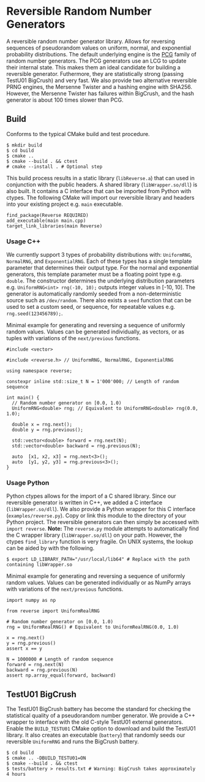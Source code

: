 # Reversible Random Number Generators

A reversible random number generator library. Allows for reversing sequences of
pseudorandom values on uniform, normal, and exponential probability
distributions. The default underlying engine is the 
[PCG](https://www.pcg-random.org/index.html) family of random number
generators. The PCG generators use an LCG to update their internal state.
This makes them an ideal candidate for building a reversible generator.
Futhermore, they are statistically strong (passing TestU01 BigCrush) and very fast.
We also provide two alternative reversible PRNG engines, the Mersenne Twister and
a hashing engine with SHA256. However, the Mersenne Twister has failures within
BigCrush, and the hash generator is about 100 times slower than PCG.

## Build

Conforms to the typical CMake build and test procedure.

```
$ mkdir build
$ cd build
$ cmake ..
$ cmake --build . && ctest
# cmake --install . # Optional step
```

This build process results in a static library (`libReverse.a`) that can used
in conjunction with the public headers. A shared library (`libWrapper.so/dll`)
is also built. It contains a C interface that can be imported from Python with
ctypes. The following CMake will import our reversible library and headers
into your existing project e.g. `main` executable.

```
find_package(Reverse REQUIRED)
add_executable(main main.cpp)
target_link_libraries(main Reverse)
```

### Usage C++

We currently support 3 types of probability distributions with: `UniformRNG`,
`NormalRNG`, and `ExponentialRNG`. Each of these types has a single template
parameter that determines their output type. For the normal and exponential
generators, this template parameter must be a floating point type e.g.
`double`. The constructor determines the underlying distribution parameters e.g.
`UniformRNG<int> rng(-10, 10);` outputs integer values in [-10, 10]. The generator
is automatically randomly seeded from a non-deterministic source such as `/dev/random`.
There also exists a `seed` function that can be used to set a custom seed, or sequence,
for repeatable values e.g. `rng.seed(123456789);`.

Minimal example for generating and reversing a sequence of uniformly random values.
Values can be generated individually, as vectors, or as tuples with variations of
the `next/previous` functions.

```
#include <vector>

#include <reverse.h> // UniformRNG, NormalRNG, ExponentialRNG

using namespace reverse;

constexpr inline std::size_t N = 1'000'000; // Length of random sequence

int main() {
  // Random number generator on [0.0, 1.0)
  UniformRNG<double> rng; // Equivalent to UniformRNG<double> rng(0.0, 1.0);

  double x = rng.next();
  double y = rng.previous();

  std::vector<double> forward = rng.next(N);
  std::vector<double> backward = rng.previous(N);

  auto  [x1, x2, x3] = rng.next<3>();
  auto  [y1, y2, y3] = rng.previous<3>();
}
```

### Usage Python

Python ctypes allows for the import of a C shared library. Since our reversible
generator is written in C++, we added a C interface (`libWrapper.so/dll`). We
also provide a Python wrapper for this C interface (`examples/reverse.py`).
Copy or link this module to the directory of your Python project. The reversible
generators can then simply be accessed with `import reverse`.
**Note:** The `reverse.py` module attempts to automatically find the C wrapper library
(`libWrapper.so/dll`) on your path. However, the ctypes `find_library` function
is very fragile. On UNIX systems, the lookup can be aided by with the following.

```
$ export LD_LIBRARY_PATH="/usr/local/lib64" # Replace with the path containing libWrapper.so
```

Minimal example for generating and reversing a sequence of uniformly random values.
Values can be generated individually or as NumPy arrays with variations of the
`next/previous` functions.

```
import numpy as np

from reverse import UniformRealRNG

# Random number generator on [0.0, 1.0)
rng = UniformRealRNG() # Equivalent to UniformRealRNG(0.0, 1.0)

x = rng.next()
y = rng.previous()
assert x == y

N = 1000000 # Length of random sequence
forward = rng.next(N)
backward = rng.previous(N)
assert np.array_equal(forward, backward)
```

## TestU01 BigCrush

The TestU01 BigCrush battery has become the standard for checking the statistical
quality of a pseudorandom number generator. We provide a C++ wrapper to interface
with the old C-style TestU01 external generators. Enable the `BUILD_TESTU01` CMake
option to download and build the TestU01 library. It also creates an executable
(`battery`) that randomly seeds our reversible `UniformRNG` and runs the BigCrush
battery.

```
$ cd build
$ cmake .. -DBUILD_TESTU01=ON
$ cmake --build . && ctest
$ tests/battery > results.txt # Warning: BigCrush takes approximately 4 hours
```
